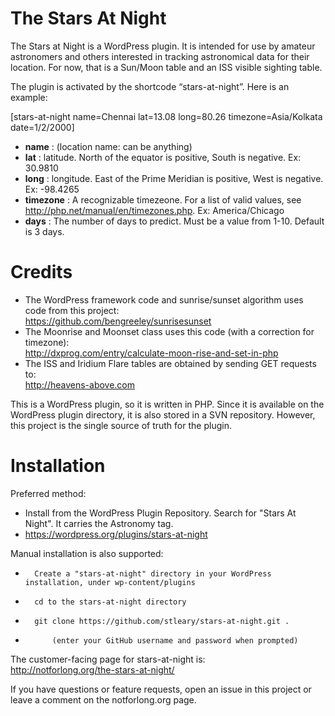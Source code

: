 # The Stars At Night
The Stars at Night is a WordPress plugin. It is intended for use by amateur astronomers and others interested in tracking astronomical data for their location. For now, that is a Sun/Moon table and an ISS visible sighting table. 

The plugin is activated by the shortcode “stars-at-night”. Here is an example:

\[stars-at-night name=Chennai lat=13.08 long=80.26 timezone=Asia/Kolkata date=1/2/2000\]

* **name** : (location name: can be anything)
* **lat** : latitude. North of the equator is positive, South is negative. Ex: 30.9810
* **long** : longitude. East of the Prime Meridian is positive, West is negative. Ex: -98.4265
* **timezone** : A recognizable timezeone. For a list of valid values, see http://php.net/manual/en/timezones.php. Ex: America/Chicago
* **days** : The number of days to predict. Must be a value from 1-10. Default is 3 days.

# Credits
* The WordPress framework code and sunrise/sunset algorithm uses code from this project: <br>
https://github.com/bengreeley/sunrisesunset
* The Moonrise and Moonset class uses this code (with a correction for timezone): <br>
http://dxprog.com/entry/calculate-moon-rise-and-set-in-php
* The ISS and Iridium Flare tables are obtained by sending GET requests to:<br>
http://heavens-above.com

This is a WordPress plugin, so it is written in PHP. Since it is available on the WordPress plugin directory, it is also stored in a SVN repository. However, this project is the single source of truth for the plugin.

# Installation
Preferred method: 
* Install from the WordPress Plugin Repository. Search for "Stars At Night". It carries the Astronomy tag.
* https://wordpress.org/plugins/stars-at-night

Manual installation is also supported:
*       Create a "stars-at-night" directory in your WordPress installation, under wp-content/plugins
*       cd to the stars-at-night directory
*       git clone https://github.com/stleary/stars-at-night.git .
*           (enter your GitHub username and password when prompted)
 
The customer-facing page for stars-at-night is:<br>
http://notforlong.org/the-stars-at-night/


If you have questions or feature requests, open an issue in this project or leave a comment on the notforlong.org page.
